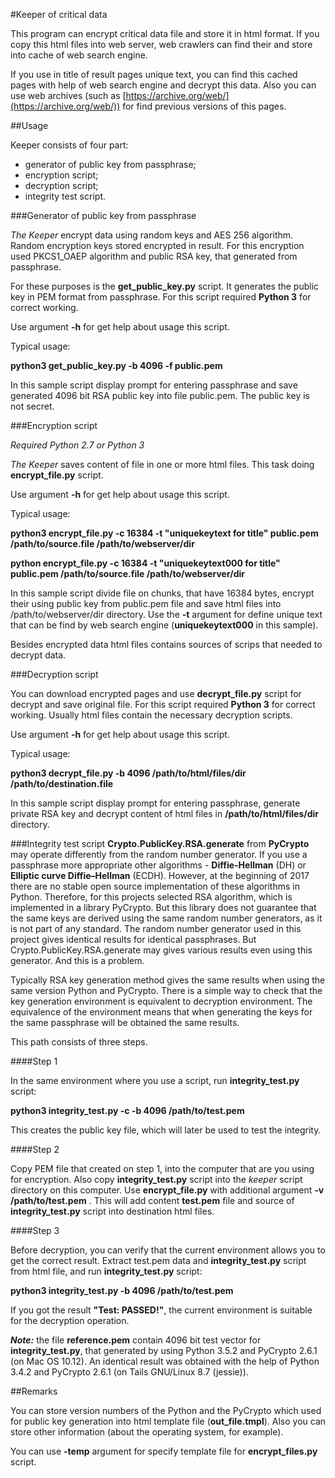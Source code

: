 #Keeper of critical data

This program can encrypt critical data file and store it in html format.
If you copy this html files into web server, web crawlers can find their
and store into cache of web search engine.

If you use in title of result pages unique text, you can find this cached pages
with help of web search engine and decrypt this data. Also you can use
web archives (such as [https://archive.org/web/](https://archive.org/web/))
for find previous versions of this pages.

##Usage

Keeper consists of four part:
* generator of public key from passphrase;
* encryption script;
* decryption script;
* integrity test script.

###Generator of public key from passphrase

_The Keeper_ encrypt data using random keys and AES 256 algorithm. Random encryption
keys stored encrypted in result. For this encryption used PKCS1_OAEP algorithm
and public RSA key, that generated from passphrase.

For these purposes is the **get_public_key.py** script. It generates the public key
in PEM format from passphrase. For this script required **Python 3** for
correct working.

Use argument **-h** for get help about usage this script.

Typical usage:

**python3 get_public_key.py -b 4096 -f public.pem**

In this sample script display prompt for entering passphrase and save generated
4096 bit RSA public key into file public.pem. The public key is not secret. 

###Encryption script

_Required Python 2.7 or Python 3_

_The Keeper_ saves content of file in one or more html files. This task doing
**encrypt_file.py** script.

Use argument **-h** for get help about usage this script.

Typical usage:

**python3 encrypt_file.py -c 16384 -t "uniquekeytext for title" public.pem
/path/to/source.file /path/to/webserver/dir**

**python encrypt_file.py -c 16384 -t "uniquekeytext000 for title" public.pem
/path/to/source.file /path/to/webserver/dir**

In this sample script divide file on chunks, that have 16384 bytes,
encrypt their using public key from public.pem file and save html files
into /path/to/webserver/dir directory. Use the **-t** argument for define
unique text that can be find by web search engine
(**uniquekeytext000** in this sample).

Besides encrypted data html files contains sources of scrips that
needed to decrypt data.

###Decryption script

You can download encrypted pages and use **decrypt_file.py** script for
decrypt and save original file. For this script required **Python 3** for
correct working. Usually html files contain the necessary decryption scripts.

Use argument **-h** for get help about usage this script.

Typical usage:

**python3 decrypt_file.py -b 4096 /path/to/html/files/dir /path/to/destination.file**

In this sample script display prompt for entering passphrase, generate private
RSA key and decrypt content of html files in **/path/to/html/files/dir** directory.

###Integrity test script
**Crypto.PublicKey.RSA.generate** from **PyCrypto** may operate differently from
the random number generator. If you use a passphrase more appropriate other
algorithms - **Diffie-Hellman** (DH) or **Elliptic curve Diffie–Hellman** (ECDH).
However, at the beginning of 2017 there are no stable open source implementation
of these algorithms in Python. Therefore, for this projects selected RSA algorithm,
which is implemented in a library PyCrypto. But this library does not guarantee
that the same keys are derived using the same random number generators,
as it is not part of any standard. The random number generator used in this
project gives identical results for identical passphrases.
But Crypto.PublicKey.RSA.generate may gives various results even
using this generator. And this is a problem.

Typically RSA key generation method gives the same results when using the same
version Python and PyCrypto. There is a simple way to check that the key
generation environment is equivalent to decryption environment.
The equivalence of the environment means that when generating the keys for
the same passphrase will be obtained the same results.

This path consists of three steps.

####Step 1

In the same environment where you use a script, run **integrity_test.py** script:

**python3 integrity_test.py -c -b 4096 /path/to/test.pem**

This creates the public key file, which will later be used to test the integrity.

####Step 2

Copy PEM file that created on step 1, into the computer that are you using
for encryption. Also copy **integrity_test.py** script into the _keeper_ script
directory on this computer. Use **encrypt_file.py** with additional
argument **-v /path/to/test.pem** .
This will add content **test.pem** file and source of **integrity_test.py** script
into destination html files.

####Step 3

Before decryption, you can verify that the current environment allows you
to get the correct result. Extract test.pem data and **integrity_test.py** script
from html file, and run **integrity_test.py** script:

**python3 integrity_test.py -b 4096 /path/to/test.pem**

If you got the result **"Test: PASSED!"**, the current environment is
suitable for the decryption operation.

**_Note:_** the file **reference.pem** contain 4096 bit test vector for **integrity_test.py**,
that generated by using Python 3.5.2 and PyCrypto 2.6.1 (on Mac OS 10.12).
An identical result was obtained with the help of Python 3.4.2 and PyCrypto 2.6.1
(on Tails GNU/Linux 8.7 (jessie)).

##Remarks

You can store version numbers of the Python and
the PyCrypto which used for public key generation into html template
file (**out_file.tmpl**). Also you can store other information (about the operating
system, for example).

You can use **-temp** argument for specify template file for **encrypt_files.py**
script.
